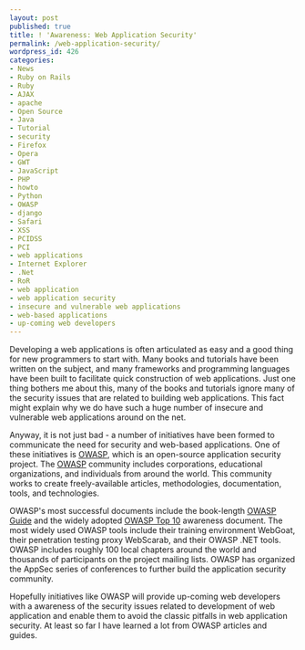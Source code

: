 ```yaml
---
layout: post
published: true
title: ! 'Awareness: Web Application Security'
permalink: /web-application-security/
wordpress_id: 426
categories:
- News
- Ruby on Rails
- Ruby
- AJAX
- apache
- Open Source
- Java
- Tutorial
- security
- Firefox
- Opera
- GWT
- JavaScript
- PHP
- howto
- Python
- OWASP
- django
- Safari
- XSS
- PCIDSS
- PCI
- web applications
- Internet Explorer
- .Net
- RoR
- web application
- web application security
- insecure and vulnerable web applications
- web-based applications
- up-coming web developers
---
```



Developing a web applications is often articulated as easy and a good thing for new programmers to start with. Many books and tutorials have been written on the subject, and many frameworks and programming languages have been built to facilitate quick construction of web applications. Just one thing bothers me about this, many of the books and tutorials ignore many of the security issues that are related to building web applications. This fact might explain why we do have such a huge number of insecure and vulnerable web applications around on the net.

Anyway, it is not just bad - a number of initiatives have been formed to communicate the need for security and web-based applications. One of these initiatives is <a href="https://www.owasp.org/index.php/Main_Page">OWASP</a>, which is an open-source application security project. The <a href="https://www.owasp.org/index.php/Main_Page">OWASP</a> community includes corporations, educational organizations, and individuals from around the world. This community works to create freely-available articles, methodologies, documentation, tools, and technologies.



OWASP's most successful documents include the book-length <a href="https://www.owasp.org/index.php/Category:OWASP_Guide_Project">OWASP Guide</a> and the widely adopted <a href="https://www.owasp.org/index.php/Top_10_2007">OWASP Top 10</a> awareness document. The most widely used OWASP tools include their training environment WebGoat, their penetration testing proxy WebScarab, and their OWASP .NET tools. OWASP includes roughly 100 local chapters around the world and thousands of participants on the project mailing lists. OWASP has organized the AppSec series of conferences to further build the application security community.

Hopefully initiatives like OWASP will provide up-coming web developers with a awareness of the security issues related to development of web application and enable them to avoid the classic pitfalls in web application security. At least so far I have learned a lot from OWASP articles and guides.

